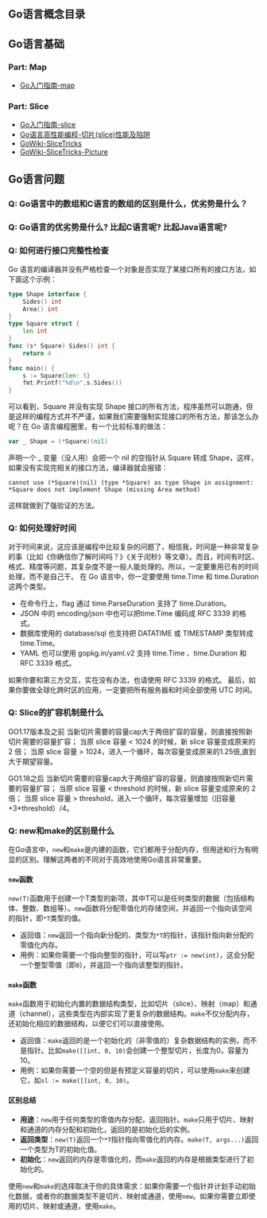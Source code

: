 ## Go语言概念目录

## Go语言基础
### Part: Map
- [Go入门指南-map](https://learnku.com/docs/the-way-to-go/8-chapters/3618)
### Part: Slice
- [Go入门指南-slice](https://learnku.com/docs/the-way-to-go/chapter-description/3611)
- [Go语言高性能编程-切片(slice)性能及陷阱](https://geektutu.com/post/hpg-slice.html)
- [GoWiki-SliceTricks](https://go.dev/wiki/SliceTricks)
- [GoWiki-SliceTricks-Picture](https://ueokande.github.io/go-slice-tricks/)

## Go语言问题

### Q: Go语言中的数组和C语言的数组的区别是什么，优劣势是什么？

### Q: Go语言的优劣势是什么? 比起C语言呢? 比起Java语言呢?

### Q: 如何进行接口完整性检查
Go 语言的编译器并没有严格检查一个对象是否实现了某接口所有的接口方法，如下面这个示例：
```go
type Shape interface {
    Sides() int
    Area() int
}
type Square struct {
    len int
}
func (s* Square) Sides() int {
    return 4
}
func main() {
    s := Square{len: 5}
    fmt.Printf("%d\n",s.Sides())
}
```
可以看到，Square 并没有实现 Shape 接口的所有方法，程序虽然可以跑通，但是这样的编程方式并不严谨，如果我们需要强制实现接口的所有方法，那该怎么办呢？在 Go 语言编程圈里，有一个比较标准的做法：
```go
var _ Shape = (*Square)(nil)
```
声明一个 _ 变量（没人用）会把一个 nil 的空指针从 Square 转成 Shape，这样，如果没有实现完相关的接口方法，编译器就会报错：
```
cannot use (*Square)(nil) (type *Square) as type Shape in assignment: *Square does not implement Shape (missing Area method)
```
这样就做到了强验证的方法。

### Q: 如何处理好时间
对于时间来说，这应该是编程中比较复杂的问题了，相信我，时间是一种非常复杂的事（比如《你确信你了解时间吗？》《关于闰秒》等文章）。而且，时间有时区、格式、精度等问题，其复杂度不是一般人能处理的。所以，一定要重用已有的时间处理，而不是自己干。
在 Go 语言中，你一定要使用 time.Time 和 time.Duration  这两个类型。
- 在命令行上，flag 通过 time.ParseDuration 支持了 time.Duration。
- JSON 中的 encoding/json 中也可以把time.Time 编码成 RFC 3339 的格式。
- 数据库使用的 database/sql 也支持把 DATATIME 或 TIMESTAMP 类型转成 time.Time。
- YAML 也可以使用 gopkg.in/yaml.v2 支持 time.Time 、time.Duration 和 RFC 3339 格式。

如果你要和第三方交互，实在没有办法，也请使用 RFC 3339 的格式。
最后，如果你要做全球化跨时区的应用，一定要把所有服务器和时间全部使用 UTC 时间。

### Q: Slice的扩容机制是什么
GO1.17版本及之前
当新切片需要的容量cap大于两倍扩容的容量，则直接按照新切片需要的容量扩容；
当原 slice 容量 < 1024 的时候，新 slice 容量变成原来的 2 倍；
当原 slice 容量 > 1024，进入一个循环，每次容量变成原来的1.25倍,直到大于期望容量。

GO1.18之后
当新切片需要的容量cap大于两倍扩容的容量，则直接按照新切片需要的容量扩容；
当原 slice 容量 < threshold 的时候，新 slice 容量变成原来的 2 倍；
当原 slice 容量 > threshold，进入一个循环，每次容量增加（旧容量+3*threshold）/4。

### Q: new和make的区别是什么
在Go语言中，`new`和`make`是内建的函数，它们都用于分配内存，但用途和行为有明显的区别。理解这两者的不同对于高效地使用Go语言非常重要。

#### `new`函数

`new(T)`函数用于创建一个T类型的新项，其中T可以是任何类型的数据（包括结构体、整数、数组等）。`new`函数将分配零值化的存储空间，并返回一个指向该空间的指针，即`*T`类型的值。

- 返回值：`new`返回一个指向新分配的、类型为`*T`的指针，该指针指向新分配的零值化内存。
- 用例：如果你需要一个指向整型的指针，可以写`ptr := new(int)`，这会分配一个整型零值（即`0`），并返回一个指向该整型的指针。

#### `make`函数

`make`函数用于初始化内置的数据结构类型，比如切片（slice）、映射（map）和通道（channel），这些类型在内部实现了更复杂的数据结构。`make`不仅分配内存，还初始化相应的数据结构，以便它们可以直接使用。

- 返回值：`make`返回的是一个初始化的（非零值的）复杂数据结构的实例，而不是指针。比如`make([]int, 0, 10)`会创建一个整型切片，长度为0，容量为10。
- 用例：如果你需要一个空的但是有预定义容量的切片，可以使用`make`来创建它，如`sl := make([]int, 0, 10)`。

#### 区别总结

- **用途**：`new`用于任何类型的零值内存分配，返回指针。`make`只用于切片、映射和通道的内存分配和初始化，返回的是初始化后的实例。
- **返回类型**：`new(T)`返回一个`*T`指针指向零值化的内存。`make(T, args...)`返回一个类型为T的初始化值。
- **初始化**：`new`返回的内存是零值化的，而`make`返回的内存是根据类型进行了初始化的。

使用`new`和`make`的选择取决于你的具体需求：如果你需要一个指针并计划手动初始化数据，或者你的数据类型不是切片、映射或通道，使用`new`。如果你需要立即使用的切片、映射或通道，使用`make`。
